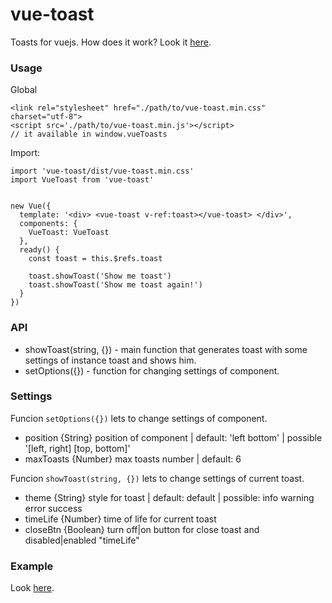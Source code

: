 # vue-toast

Toasts for vuejs.
How does it work? Look it [here](http://astaroverov.github.io/#!/example/vue-toast).

### Usage

Global
```
<link rel="stylesheet" href="./path/to/vue-toast.min.css" charset="utf-8">
<script src='./path/to/vue-toast.min.js'></script>
// it available in window.vueToasts
```

Import:
```
import 'vue-toast/dist/vue-toast.min.css'
import VueToast from 'vue-toast'


new Vue({
  template: '<div> <vue-toast v-ref:toast></vue-toast> </div>',
  components: {
    VueToast: VueToast
  },
  ready() {
    const toast = this.$refs.toast

    toast.showToast('Show me toast')
    toast.showToast('Show me toast again!')
  }
})
```

### API

* showToast(string, {}) - main function that generates toast with some settings of instance toast and shows him.
* setOptions({}) - function for changing settings of component.

### Settings

Funcion <code>setOptions({})</code> lets to change settings of component.
* position {String} position of component | default: 'left bottom' | possible '[left, right] [top, bottom]'
* maxToasts {Number} max toasts number | default: 6

Funcion <code>showToast(string, {})</code> lets to change settings of current toast.
* theme {String} style for toast | default: default | possible: info warning error success
* timeLife {Number} time of life for current toast
* closeBtn {Boolean} turn off|on button for close toast and disabled|enabled "timeLife"

### Example

Look [here](https://github.com/AStaroverov/vue-toast/blob/master/index.html).
